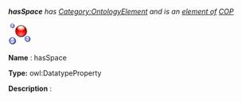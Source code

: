 ___hasSpace__ 
 has
 [Category:OntologyElement](../../Category/OntologyElement "Category:OntologyElement") 
 and is an
 [element of](../../Property/ElementOf "Property:ElementOf") 
[COP](http://ontologydesignpatterns.org/wiki/Submissions:COP "Submissions:COP")_




  





[![DatatypeProperty](../public/images/thumb/a/a5/DatatypeProperty.gif/45px-DatatypeProperty.gif)](../../Image/DatatypeProperty.gif "DatatypeProperty")


__Name__ 
 : hasSpace
 



__Type:__ 
 owl:DatatypeProperty
 



__Description__ 
 :